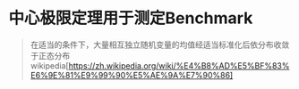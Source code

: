 # **中心极限定理用于测定Benchmark**
>在适当的条件下，大量相互独立随机变量的均值经适当标准化后依分布收敛于正态分布
wikipedia[https://zh.wikipedia.org/wiki/%E4%B8%AD%E5%BF%83%E6%9E%81%E9%99%90%E5%AE%9A%E7%90%86]

